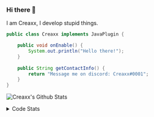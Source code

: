 ### Hi there 👋

I am Creaxx, I develop stupid things. 

```java
public class Creaxx implements JavaPlugin {

    public void onEnable() {
        System.out.println("Hello there!");
    }
    
    public String getContactInfo() {
        return "Message me on discord: Creaxx#0001";
    }
}
```

![Creaxx's Github Stats](https://github-readme-stats.vercel.app/api?username=CreaxxOG&show_icons=true&theme=dark&count_private=true)

<details>
  <summary>Code Stats</summary>

<!--START_SECTION:waka-->
![Code Time](http://img.shields.io/badge/Code%20Time-1%2C031%20hrs%2018%20mins-blue)

![Lines of code](https://img.shields.io/badge/From%20Hello%20World%20I%27ve%20Written-170%20lines%20of%20code-blue)

**🐱 My GitHub Data** 

> 🏆 932 Contributions in the Year 2022
 > 
> 📦 66.2 kB Used in GitHub's Storage 
 > 
> 🚫 Not Opted to Hire
 > 
> 📜 4 Public Repositories 
 > 
> 🔑 2 Private Repositories  
 > 
**I'm an Early 🐤** 

```text
🌞 Morning    40 commits     █░░░░░░░░░░░░░░░░░░░░░░░░   6.28% 
🌆 Daytime    305 commits    ████████████░░░░░░░░░░░░░   47.88% 
🌃 Evening    279 commits    ███████████░░░░░░░░░░░░░░   43.8% 
🌙 Night      13 commits     ░░░░░░░░░░░░░░░░░░░░░░░░░   2.04%

```
📅 **I'm Most Productive on Saturday** 

```text
Monday       59 commits     ██░░░░░░░░░░░░░░░░░░░░░░░   9.26% 
Tuesday      60 commits     ██░░░░░░░░░░░░░░░░░░░░░░░   9.42% 
Wednesday    80 commits     ███░░░░░░░░░░░░░░░░░░░░░░   12.56% 
Thursday     119 commits    ████░░░░░░░░░░░░░░░░░░░░░   18.68% 
Friday       62 commits     ██░░░░░░░░░░░░░░░░░░░░░░░   9.73% 
Saturday     170 commits    ██████░░░░░░░░░░░░░░░░░░░   26.69% 
Sunday       87 commits     ███░░░░░░░░░░░░░░░░░░░░░░   13.66%

```


📊 **This Week I Spent My Time On** 

```text
💬 Programming Languages: 
Java                     7 hrs 14 mins       ██████████████████████░░░   91.1% 
XML                      29 mins             █░░░░░░░░░░░░░░░░░░░░░░░░   6.24% 
YAML                     11 mins             ░░░░░░░░░░░░░░░░░░░░░░░░░   2.4% 
Markdown                 1 min               ░░░░░░░░░░░░░░░░░░░░░░░░░   0.24% 
Text                     0 secs              ░░░░░░░░░░░░░░░░░░░░░░░░░   0.01%

🔥 Editors: 
IntelliJ                 7 hrs 57 mins       █████████████████████████   100.0%

```

**I Mostly Code in Java** 

```text
Java                     6 repos             ███████████████░░░░░░░░░░   60.0% 
Kotlin                   3 repos             ███████░░░░░░░░░░░░░░░░░░   30.0% 
EJS                      1 repo              ██░░░░░░░░░░░░░░░░░░░░░░░   10.0%

```



 Last Updated on 19/12/2022 18:25:15 UTC
<!--END_SECTION:waka-->
</details>
